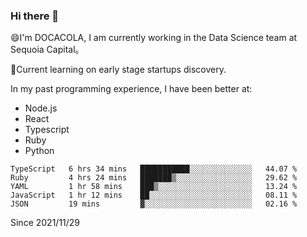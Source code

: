 ### Hi there 👋

<!--
**fengliu222/fengliu222** is a ✨ _special_ ✨ repository because its `README.md` (this file) appears on your GitHub profile.

Here are some ideas to get you started:

- 🔭 I’m currently working on ...
- 🌱 I’m currently learning ...
- 👯 I’m looking to collaborate on ...
- 🤔 I’m looking for help with ...
- 💬 Ask me about ...
- 📫 How to reach me: ...
- 😄 Pronouns: ...
- ⚡ Fun fact: ...
-->

😄I'm DOCACOLA, I am currently working in the Data Science team at Sequoia Capital。

🌱Current learning on early stage startups discovery.

In my past programming experience, I have been better at:
- Node.js
- React
- Typescript
- Ruby
- Python



<!--START_SECTION:waka-->
```text
TypeScript   6 hrs 34 mins   ███████████░░░░░░░░░░░░░░   44.07 % 
Ruby         4 hrs 24 mins   ███████▒░░░░░░░░░░░░░░░░░   29.62 % 
YAML         1 hr 58 mins    ███▒░░░░░░░░░░░░░░░░░░░░░   13.24 % 
JavaScript   1 hr 12 mins    ██░░░░░░░░░░░░░░░░░░░░░░░   08.11 % 
JSON         19 mins         ▓░░░░░░░░░░░░░░░░░░░░░░░░   02.16 % 
```
<!--END_SECTION:waka-->
Since 2021/11/29
